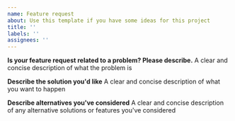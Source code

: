 ```yaml
---
name: Feature request
about: Use this template if you have some ideas for this project
title: ''
labels: ''
assignees: ''
---
```


**Is your feature request related to a problem? Please describe.**
A clear and concise description of what the problem is

**Describe the solution you'd like**
A clear and concise description of what you want to happen

**Describe alternatives you've considered**
A clear and concise description of any alternative solutions or features you've considered